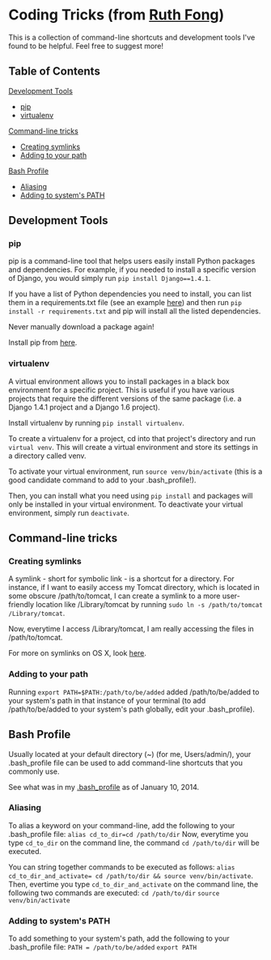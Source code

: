 # Coding Tricks (from [Ruth Fong](https://github.com/ruthcfong))
This is a collection of command-line shortcuts and development tools I've found to be helpful. Feel free to suggest more!

## Table of Contents
[Development Tools](#development-tools)

* [pip](#pip)
* [virtualenv](#virtualenv)

[Command-line tricks](#command-line-tricks)

* [Creating symlinks](#creating-symlinks)
* [Adding to your path](#adding-to-your-path)

[Bash Profile](#bash-profile)

* [Aliasing](#aliasing)
* [Adding to system's PATH](#adding-to-systems-path)

## Development Tools
### pip
pip is a command-line tool that helps users easily install Python packages and dependencies. For example, if you needed to install a specific version of Django, you would simply run `pip install Django==1.4.1`.

If you have a list of Python dependencies you need to install, you can list them in a requirements.txt file (see an example [here](requirements.txt)) and then run `pip install -r requirements.txt` and pip will install all the listed dependencies.

Never manually download a package again!

Install pip from [here](http://www.pip-installer.org/en/latest/installing.html).

### virtualenv
A virtual environment allows you to install packages in a black box environment for a specific project. This is useful if you have various projects that require the different versions of the same package (i.e. a Django 1.4.1 project and a Django 1.6 project).

Install virtualenv by running `pip install virtualenv`.

To create a virtualenv for a project, cd into that project's directory and run `virtual venv`. This will create a virtual environment and store its settings in a directory called venv.

To activate your virtual environment, run `source venv/bin/activate` (this is a good candidate command to add to your .bash_profile!).

Then, you can install what you need using `pip install` and packages will only be installed in your virtual environment. To deactivate your virtual environment, simply run `deactivate`.

## Command-line tricks
### Creating symlinks
A symlink - short for symbolic link - is a shortcut for a directory. For instance, if I want to easily access my Tomcat directory, which is located in some obscure /path/to/tomcat, I can create a symlink to a more user-friendly location like /Library/tomcat by running `sudo ln -s /path/to/tomcat /Library/tomcat`.

Now, everytime I access /Library/tomcat, I am really accessing the files in /path/to/tomcat.

For more on symlinks on OS X, look [here](http://www.cyberciti.biz/faq/symbolic-symlink-mac-osx-remove-command/).

### Adding to your path
Running `export PATH=$PATH:/path/to/be/added` added /path/to/be/added to your system's path in that instance of your terminal (to add /path/to/be/added to your system's path globally, edit your .bash_profile).

## Bash Profile
Usually located at your default directory (~) (for me, Users/admin/), your .bash_profile file can be used to add command-line shortcuts that you commonly use.

See what was in my [.bash_profile](.bash_profile) as of January 10, 2014.

### Aliasing
To alias a keyword on your command-line, add the following to your .bash_profile file:
`alias cd_to_dir=cd /path/to/dir`
Now, everytime you type `cd_to_dir` on the command line, the command `cd /path/to/dir` will be executed.

You can string together commands to be executed as follows:
`alias cd_to_dir_and_activate= cd /path/to/dir && source venv/bin/activate`.
Then, evertime you type `cd_to_dir_and_activate` on the command line, the following two commands are executed:
`cd /path/to/dir`
`source venv/bin/activate`

### Adding to system's PATH
To add something to your system's path, add the following to your .bash_profile file:
`PATH = /path/to/be/added`
`export PATH`

